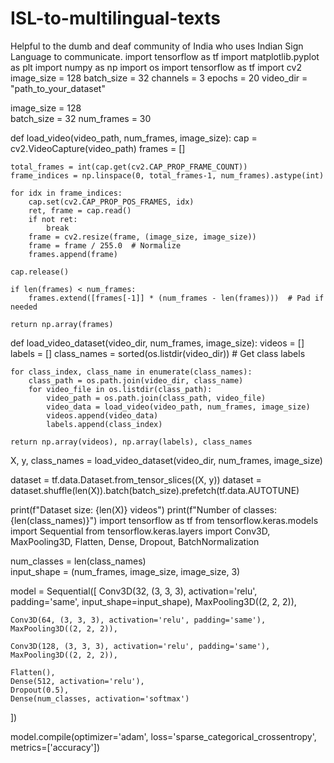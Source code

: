 # ISL-to-multilingual-texts
Helpful to the dumb and deaf community of India who uses Indian Sign Language to communicate.
import tensorflow as tf
import matplotlib.pyplot as plt
import numpy as np
import os
import tensorflow as tf
import cv2
image_size = 128
batch_size = 32
channels = 3
epochs = 20
video_dir = "path_to_your_dataset"

image_size = 128  
batch_size = 32
num_frames = 30 

def load_video(video_path, num_frames, image_size):
    cap = cv2.VideoCapture(video_path)
    frames = []
    
    total_frames = int(cap.get(cv2.CAP_PROP_FRAME_COUNT))
    frame_indices = np.linspace(0, total_frames-1, num_frames).astype(int)

    for idx in frame_indices:
        cap.set(cv2.CAP_PROP_POS_FRAMES, idx)
        ret, frame = cap.read()
        if not ret:
            break
        frame = cv2.resize(frame, (image_size, image_size))
        frame = frame / 255.0  # Normalize
        frames.append(frame)

    cap.release()
    
    if len(frames) < num_frames:
        frames.extend([frames[-1]] * (num_frames - len(frames)))  # Pad if needed
    
    return np.array(frames)

def load_video_dataset(video_dir, num_frames, image_size):
    videos = []
    labels = []
    class_names = sorted(os.listdir(video_dir))  # Get class labels
    
    for class_index, class_name in enumerate(class_names):
        class_path = os.path.join(video_dir, class_name)
        for video_file in os.listdir(class_path):
            video_path = os.path.join(class_path, video_file)
            video_data = load_video(video_path, num_frames, image_size)
            videos.append(video_data)
            labels.append(class_index)

    return np.array(videos), np.array(labels), class_names

X, y, class_names = load_video_dataset(video_dir, num_frames, image_size)

dataset = tf.data.Dataset.from_tensor_slices((X, y))
dataset = dataset.shuffle(len(X)).batch(batch_size).prefetch(tf.data.AUTOTUNE)

print(f"Dataset size: {len(X)} videos")
print(f"Number of classes: {len(class_names)}")
import tensorflow as tf
from tensorflow.keras.models import Sequential
from tensorflow.keras.layers import Conv3D, MaxPooling3D, Flatten, Dense, Dropout, BatchNormalization

num_classes = len(class_names)  
input_shape = (num_frames, image_size, image_size, 3)  

model = Sequential([
    Conv3D(32, (3, 3, 3), activation='relu', padding='same', input_shape=input_shape),
    MaxPooling3D((2, 2, 2)),

    Conv3D(64, (3, 3, 3), activation='relu', padding='same'),
    MaxPooling3D((2, 2, 2)),

    Conv3D(128, (3, 3, 3), activation='relu', padding='same'),
    MaxPooling3D((2, 2, 2)),

    Flatten(),
    Dense(512, activation='relu'),
    Dropout(0.5),
    Dense(num_classes, activation='softmax')  
])

model.compile(optimizer='adam', loss='sparse_categorical_crossentropy', metrics=['accuracy'])
